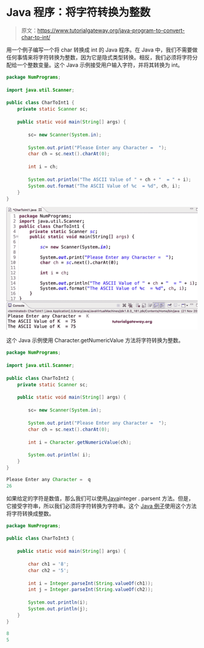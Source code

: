 # Java 程序：将字符转换为整数

> 原文：<https://www.tutorialgateway.org/java-program-to-convert-char-to-int/>

用一个例子编写一个将 char 转换成 int 的 Java 程序。在 Java 中，我们不需要做任何事情来将字符转换为整数，因为它是隐式类型转换。相反，我们必须将字符分配给一个整数变量。这个 Java 示例接受用户输入字符，并将其转换为 int。

```java
package NumPrograms;

import java.util.Scanner;

public class CharToInt1 {
	private static Scanner sc;	

	public static void main(String[] args) {

		sc= new Scanner(System.in);	

		System.out.print("Please Enter any Character =  ");
		char ch = sc.next().charAt(0);

		int i = ch;

		System.out.println("The ASCII Value of " + ch + "  = " + i);
		System.out.format("The ASCII Value of %c  = %d", ch, i);
	}
}
```

![Java Program to Convert Char to Int](img/c2c7f64ba6fb820d2fd7d06ede136dad.png)

这个 Java 示例使用 Character.getNumericValue 方法将字符转换为整数。

```java
package NumPrograms;

import java.util.Scanner;

public class CharToInt2 {
	private static Scanner sc;	

	public static void main(String[] args) {

		sc= new Scanner(System.in);	

		System.out.print("Please Enter any Character =  ");
		char ch = sc.next().charAt(0);

		int i = Character.getNumericValue(ch);

		System.out.println( i);
	}
}
```

```java
Please Enter any Character =  q
26
```

如果给定的字符是数值，那么我们可以使用[Java](https://www.tutorialgateway.org/java-tutorial/)integer . parsent 方法。但是，它接受字符串，所以我们必须将字符转换为字符串。这个 [Java 例子](https://www.tutorialgateway.org/learn-java-programs/)使用这个方法将字符转换成整数。

```java
package NumPrograms;

public class CharToInt3 {

	public static void main(String[] args) {

		char ch1 = '8';
		char ch2 = '5';

		int i = Integer.parseInt(String.valueOf(ch1));
		int j = Integer.parseInt(String.valueOf(ch2));

		System.out.println(i);
		System.out.println(j);
	}
}
```

```java
8
5
```
